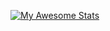 [![My Awesome Stats](https://awesome-github-stats.azurewebsites.net/user-stats/IlhamApriansyah?cardType=github&theme=onedark)](https://git.io/awesome-stats-card)
